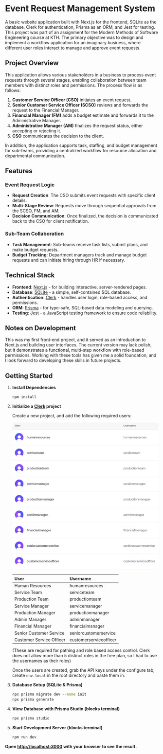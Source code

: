 # Event Request Management System

A basic website application built with Next.js for the frontend, SQLite as the database, Clerk for authentication, Prisma as an ORM, and Jest for testing. This project was part of an assignment for the Modern Methods of Software Engineering course at KTH. The primary objective was to design and implement a workflow application for an imaginary business, where different user roles interact to manage and approve event requests.

## Project Overview

This application allows various stakeholders in a business to process event requests through several stages, enabling collaboration between team members with distinct roles and permissions. The process flow is as follows:

1. **Customer Service Officer (CSO)** initiates an event request.
2. **Senior Customer Service Officer (SCSO)** reviews and forwards the request to the Financial Manager.
3. **Financial Manager (FM)** adds a budget estimate and forwards it to the Administrative Manager.
4. **Administrative Manager (AM)** finalizes the request status, either accepting or rejecting it.
5. **CSO** communicates the decision to the client.

In addition, the application supports task, staffing, and budget management for sub-teams, providing a centralized workflow for resource allocation and departmental communication.

## Features

### Event Request Logic

- **Request Creation**: The CSO submits event requests with specific client details.
- **Multi-Stage Review**: Requests move through sequential approvals from the SCSO, FM, and AM.
- **Decision Communication**: Once finalized, the decision is communicated back to the CSO for client notification.

### Sub-Team Collaboration

- **Task Management**: Sub-teams receive task lists, submit plans, and make budget requests.
- **Budget Tracking**: Department managers track and manage budget requests and can initiate hiring through HR if necessary.

## Technical Stack

- **Frontend**: [Next.js](https://nextjs.org/) - for building interactive, server-rendered pages.
- **Database**: [SQLite](https://sqlite.org/index.html) - a simple, self-contained SQL database.
- **Authentication**: [Clerk](https://clerk.dev/) - handles user login, role-based access, and permissions.
- **ORM**: [Prisma](https://www.prisma.io/) - for type-safe, SQL-based data modeling and querying.
- **Testing**: [Jest](https://jestjs.io/) - a JavaScript testing framework to ensure code reliability.

## Notes on Development

This was my first front-end project, and it served as an introduction to Next.js and building user interfaces.
The current version may lack polish, but it demonstrates a functional, multi-step workflow with role-based
permissions. Working with these tools has given
me a solid foundation, and I look forward to developing these skills in future projects.

## Getting Started

1. **Install Dependencies**

   ```bash
   npm install
   ```

2. **Initialize a [Clerk](https://clerk.com/) project**

    Create a new project, and add the following required users:

    ![Required Users](./requiredUsers.png)

    | User                      | Username             |
    |---------------------------|----------------------|
    | Human Resources           | humanresources       |
    | Service Team              | serviceteam          |
    | Production Team           | productionteam       |
    | Service Manager           | servicemanager       |
    | Production Manager        | productionmanager    |
    | Admin Manager             | adminmanager         |
    | Financial Manager         | financialmanager     |
    | Senior Customer Service   | seniorcustomerservice |
    | Customer Service Officer  | customerserviceofficer |

    (These are required for pathing and role based access control. Clerk does not
    allow more than 5 distinct roles in the free plan, so I had to use the usernames as their roles)

    Once the users are created, grab the API keys under the configure tab,
    create `env.local` in the root directory and paste them in.

3. **Database Setup (SQLite & Prisma)**

   ```bash
   npx prisma migrate dev --name init
   npx prisma generate
   ```

4. **View Database with Prisma Studio (blocks terminal)**

   ```bash
   npx prisma studio
   ```

5. **Start Development Server (blocks terminal)**

    ```bash
    npm run dev
    ```

**Open [http://localhost:3000](http://localhost:3000) with your browser to see the result.**
